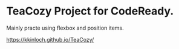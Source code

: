 # TeaCozy Project for CodeReady.

Mainly practe using flexbox and position items.

https://kkinloch.github.io/TeaCozy/
